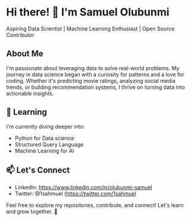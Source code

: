 # Hi there! 👋 I'm Samuel Olubunmi
Aspiring Data Scientist | Machine Learning Enthusiast | Open Source Contributor

## About Me
I'm passionate about leveraging data to solve real-world problems. My journey in data science began with a curiosity for patterns and a love for coding. Whether it's predicting movie ratings, analyzing social media trends, or building recommendation systems, I thrive on turning data into actionable insights.

## 🌱 Learning
I'm currently diving deeper into:
- Python for Data science
- Structured Query Language
- Machine Learning for AI

## 📫 Let's Connect
- LinkedIn: https://www.linkedin.com/in/olubunmi-samuel
- Twitter: @1sahmuel (https://twitter.com/1sahmuel

Feel free to explore my repositories, contribute, and connect! Let's learn and grow together. 🚀

